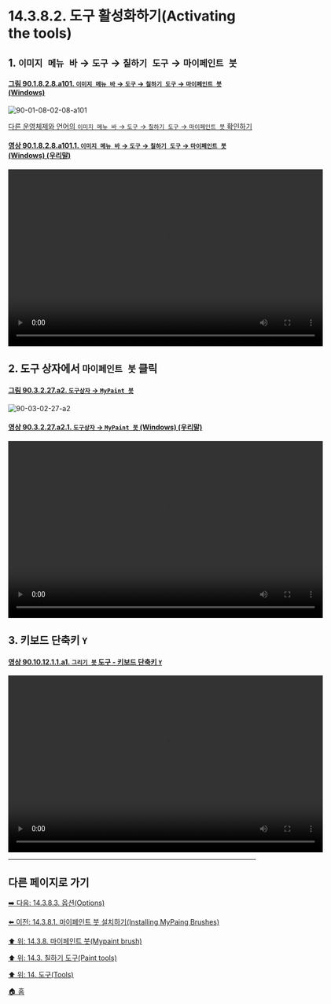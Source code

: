 # 14.3.8.2. 도구 활성화하기(Activating the tools)

<a id="14-03-08-02-s1"></a>

## 1. `이미지 메뉴 바` → `도구` → `칠하기 도구` → `마이페인트 붓`

<a id="90-01-08-02-08-a101"></a>

#### [그림 90.1.8.2.8.a101. `이미지 메뉴 바` → `도구` → `칠하기 도구` → `마이페인트 붓` (Windows)](./90-01-08-02-08-mypaint_brush.md#90-01-08-02-08-a101)
![90-01-08-02-08-a101](https://github.com/wonder13662/gimp/assets/15767104/9328114e-96bb-4ea6-ae1c-93fec8d988b1)

[다른 운영체제와 언어의 `이미지 메뉴 바` → `도구` → `칠하기 도구` → `마이페인트 붓` 확인하기](./90-01-08-02-08-mypaint_brush.md#90-01-08-02-08-a102)

<a id="90-01-08-02-08-a101-01"></a>

#### [영상 90.1.8.2.8.a101.1. `이미지 메뉴 바` → `도구` → `칠하기 도구` → `마이페인트 붓` (Windows) (우리말)](./90-01-08-02-08-mypaint_brush.md#90-01-08-02-08-a101-01)
<video controls="controls" width="640" height="360" src="https://github.com/wonder13662/gimp/assets/15767104/8f5cddca-15ad-4c02-9cdd-12effcaffb3d"></video>

<a id="14-03-08-02-s2"></a>

## 2. 도구 상자에서 `마이페인트 붓` 클릭

<a id="90-03-02-27-a2"></a>

#### [그림 90.3.2.27.a2. `도구상자` → `MyPaint 붓`](./90-03-02-27-mypaint_brush.md#90-03-02-27-a2)
![90-03-02-27-a2](https://github.com/wonder13662/gimp/assets/15767104/bfba0689-02ca-4a52-9eaf-7280e95a50da)

<a id="90-03-02-27-a2-01"></a>

#### [영상 90.3.2.27.a2.1. `도구상자` → `MyPaint 붓` (Windows) (우리말)](./90-03-02-27-mypaint_brush.md#90-03-02-27-a2-01)
<video controls="controls" width="640" height="360" src="https://github.com/wonder13662/gimp/assets/15767104/9e9ce5f2-e648-4364-bdd5-1852be4132a4"></video>

<a id="14-03-08-02-s3"></a>

## 3. 키보드 단축키 `Y`

<a id="90-10-12-01-01-a1"></a>

#### [영상 90.10.12.1.1.a1. `그리기 붓` 도구 - 키보드 단축키 `Y`](./90-10-12-01-01-y.md#90-10-12-01-01-a1)
<video controls="controls" width="640" height="360" src="https://github.com/wonder13662/gimp/assets/15767104/268d1850-7e5b-41bb-93ad-39bb9d8742dc"></video>

***

## 다른 페이지로 가기

[➡️ 다음: 14.3.8.3. 옵션(Options)](./14-03-08-03-options.md)

[⬅️ 이전: 14.3.8.1. 마이페인트 붓 설치하기(Installing MyPaing Brushes)](./14-03-08-01-installing_mypaint_brushes.md)

[⬆️ 위: 14.3.8. 마이페인트 붓(Mypaint brush)](./14-03-08-00-mypaint-brush.md)

[⬆️ 위: 14.3. 칠하기 도구(Paint tools)](./14-03-00-paint-tools.md)

[⬆️ 위: 14. 도구(Tools)](./14-00-tools.md)

[🏠 홈](./00-home.md)
